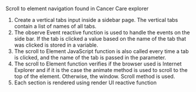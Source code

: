 Scroll to element navigation found in Cancer Care explorer

1. Create a vertical tabs input inside a sidebar page. The vertical tabs contain a list of names of all tabs.
2. The observe Event reactive function is used to handle the events on the side bar. If the tab is clicked a value based on the name of the tab that was clicked is stored in a variable.
3. The scroll to Element JavaScript function is also called every time a tab is clicked, and the name of the tab is passed in the parameter.
4. The scroll to Element function verifies if the browser used is Internet Explorer and if it is the case the animate method is used to scroll to the top of the element. Otherwise, the window. Scroll method is used.
5. Each section is rendered using render UI reactive function 
